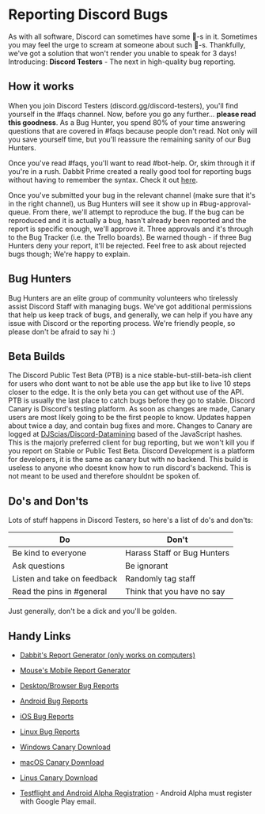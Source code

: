 # Reporting Discord Bugs
As with all software, Discord can sometimes have some :bug:-s in it. Sometimes you may feel the urge to scream at someone about such :bug:-s. Thankfully, we've got a solution that won't render you unable to speak for 3 days!  
Introducing: **Discord Testers** - The next in high-quality bug reporting.

## How it works
When you join Discord Testers (discord.gg/discord-testers), you'll find yourself in the #faqs channel. Now, before you go any further... **please read this goodness**. As a Bug Hunter, you spend 80% of your time answering questions that are covered in #faqs because people don't read. Not only will you save yourself time, but you'll reassure the remaining sanity of our Bug Hunters.

Once you've read #faqs, you'll want to read #bot-help. Or, skim through it if you're in a rush. Dabbit Prime created a really good tool for reporting bugs without having to remember the syntax. Check it out [here](https://dabbit.typeform.com/to/mnlaDU).

Once you've submitted your bug in the relevant channel (make sure that it's in the right channel), us Bug Hunters will see it show up in #bug-approval-queue. From there, we'll attempt to reproduce the bug. If the bug can be reproduced and it is actually a bug, hasn't already been reported and the report is specific enough, we'll approve it. Three approvals and it's through to the Bug Tracker (i.e. the Trello boards). Be warned though - if three Bug Hunters deny your report, it'll be rejected. Feel free to ask about rejected bugs though; We're happy to explain.

## Bug Hunters
Bug Hunters are an elite group of community volunteers who tirelessly assist Discord Staff with managing bugs. We've got additional permissions that help us keep track of bugs, and generally, we can help if you have any issue with Discord or the reporting process. We're friendly people, so please don't be afraid to say hi :)

## Beta Builds
The Discord Public Test Beta (PTB) is a nice stable-but-still-beta-ish client for users who dont want to not be able use the app but like to live 10 steps closer to the edge. It is the only beta you can get without use of the API. PTB is usually the last place to catch bugs before they go to stable.
Discord Canary is Discord's testing platform. As soon as changes are made, Canary users are most likely going to be the first people to know. Updates happen about twice a day, and contain bug fixes and more. Changes to Canary are logged at [DJScias/Discord-Datamining](https://github.com/DJScias/Discord-Datamining) based of the JavaScript hashes. This is the majorly preferred client for bug reporting, but we won't kill you if you report on Stable or Public Test Beta.
Discord Development is a platform for developers, it is the same as canary but with no backend. This build is useless to anyone who doesnt know how to run discord's backend. This is not meant to be used and therefore shouldnt be spoken of.

## Do's and Don'ts
Lots of stuff happens in Discord Testers, so here's a list of do's and don'ts:

Do | Don't
---------- | ----------
Be kind to everyone | Harass Staff or Bug Hunters
Ask questions | Be ignorant
Listen and take on feedback | Randomly tag staff
Read the pins in #general | Think that you have no say

Just generally, don't be a dick and you'll be golden.

## Handy Links
- [Dabbit's Report Generator (only works on computers)](https://dabbit.typeform.com/to/mnlaDU)
- [Mouse's Mobile Report Generator](https://mouse91.github.io/bug-report)

- [Desktop/Browser Bug Reports](https://trello.com/b/AExxR9lU/canary-bugs)
- [Android Bug Reports](https://trello.com/b/Vqrkz3KO/android-beta-bugs)
- [iOS Bug Reports](https://trello.com/b/vLPlnX60/ios-testflight-bugs)
- [Linux Bug Reports](https://trello.com/b/UyU76Esh/linux-bugs)

- [Windows Canary Download](https://discordapp.com/api/download/canary?platform=win)
- [macOS Canary Download](https://discordapp.com/api/download/canary?platform=osx)
- [Linus Canary Download](https://discordapp.com/api/download/canary?platform=linux)
- [Testflight and Android Alpha Registration](https://dabbit.typeform.com/to/ycZl9m) - Android Alpha must register with Google Play email.
